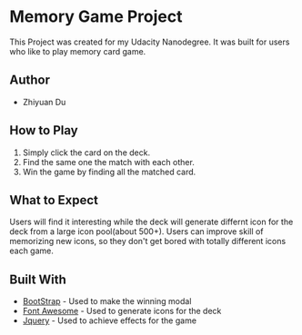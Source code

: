 # Memory Game Project
This Project was created for my Udacity Nanodegree. It was built for users who like to play memory card game.
## Author

* Zhiyuan Du

## How to Play

1. Simply click the card on the deck.
2. Find the same one the match with each other.
3. Win the game by finding all the matched card.

## What to Expect
Users will find it interesting while the deck will generate differnt icon for the deck from a large icon pool(about 500+). Users can improve skill of memorizing new icons, so they don't get bored with totally different icons each game.

## Built With

* [BootStrap](https://getbootstrap.com/) - Used to make the winning modal
* [Font Awesome](https://fontawesome.com/) - Used to generate icons for the deck
* [Jquery](https://jquery.com/) - Used to achieve effects for the game
